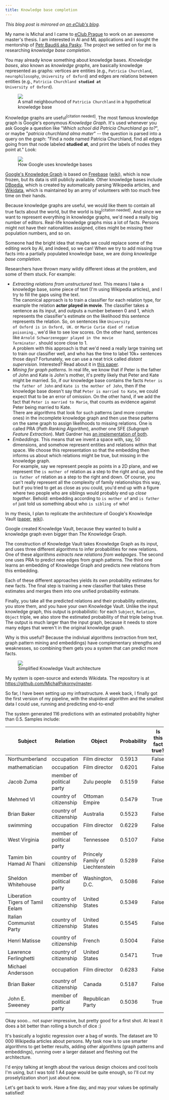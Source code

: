 ```yaml
---
title: Knowledge base completion
---
```


*This blog post is mirrored on [on eClub's
blog](https://eclubprague.com/blog/knowledge-base-completion/).*

My name is Michal and I came to [eClub Prague](https://eclubprague.com/) to work on an awesome master's thesis.
I am interested in AI and ML applications and I sought the mentorship of
[Petr Baudiš aka Pasky](http://pasky.or.cz/). The project we settled on for me is
researching *knowledge base completion*.

You may already know something about knowledge bases. *Knowledge bases*, also known as
*knowledge graphs*, are basically knowledge represented as graphs: vertices are
entities (e.g., <code>Patricia Churchland</code>, <code>neurophilosophy</code>,
<code>University of Oxford</code>) and edges are relations between
entities (e.g., <code>Patricia Churchland **studied at** University of
Oxford</code>).

<figure>
<img src="/2016-10-05-kg.png">
<div>A small neighbourhood of <code>Patricia Churchland</code> in a hypothetical
knowledge base</div>
</figure>

Knowledge graphs are useful<sup>[citation needed]</sup>.
The most famous knowledge graph is Google's eponymous *Knowledge Graph*.
It's used whenever you ask Google a question like "*Which school did Patricia
Churchland go to?*", or maybe "*patricia churchland alma mater*" -- the
question is parsed into a query on the graph: "Find a node named Patricia
Churchland, find all edges going from that node labeled **studied at**, and
print the labels of nodes they point at." Look:

<figure>
<img src="/2016-10-05-churchland.png">
<div>How Google uses knowledge bases</div>
</figure>

[Google's Knowledge Graph](https://en.wikipedia.org/wiki/Knowledge_Graph) is based on
[Freebase](https://developers.google.com/freebase/) ([wiki](https://en.wikipedia.org/wiki/Freebase)), which is now frozen,
but its data is still publicly available. Other knowledge bases include [DBpedia](http://wiki.dbpedia.org/),
which is created by automatically parsing Wikipedia articles, and [Wikidata](https://www.wikidata.org/wiki/Wikidata:Main_Page),
which is maintained by an army of volunteers with too much free time on their
hands.

Because knowledge graphs are useful, we would like them to contain all true
facts about the world, but the world is big<sup>[citation needed]</sup>.
And since we want to represent everything in knowledge graphs, we'd need
a really big number of editors.
Real-life knowledge graphs miss a lot of facts. Persons might not have their
nationalities assigned, cities might be missing their population numbers, and
so on.

Someone had the bright idea that maybe we could replace some of the editing
work by AI, and indeed, so we can! When we try to add missing true facts into
a partially populated knowledge base, we are doing *knowledge base completion*.

Researchers have thrown many wildly different ideas at the problem, and some of
them stuck. For example:

 * *Extracting relations from unstructured text.* This means I take a knowledge
   base, some piece of text (I'm using Wikipedia articles), and I try to
   fill the gaps using the text.
   <br>
   The canonical approach is to train a classifier for each relation type,
   for example the relation **actor played in movie**. The classifier
   takes a sentence as its input, and outputs a number between 0 and 1, which
   represents the classifier's estimate on the likelihood this sentence
   represents the relation. So, on sentences like <code>University of Oxford
   is in Oxford, UK.</code> or <code>Marie Curie died of radium poisoning.</code>,
   we'd like to see low scores. On the other hand, sentences like
   <code>Arnold Schwarzenegger played in the movie Terminator.</code>
   should score close to 1.
   <br>
   A problem with this approach is that we'd need a really large training set
   to train our classifier well, and who has the time to label 10k+ sentences
   those days? Fortunately, we can use a neat trick called *distant
   supervision*. Interested? Read about it in [this paper](https://web.stanford.edu/~jurafsky/mintz.pdf).
 * *Mining for graph patterns.* In real life, we know that if Peter is the
   father of John and Kate is John's mother, it's pretty likely that Peter and
   Kate might be married. So, if our knowledge base contains the facts
   <code>Peter is the father of John</code> and <code>Kate is the mother of
   John</code>, then if the knowledge base doesn't say that <code>Peter is
   married to Kate</code>, we could expect that to be an error of omission.
   On the other hand, if we add the fact that <code>Peter is married to
   Marie</code>, that counts as evidence against Peter being married to Kate.
   <br>
   There are algorithms that look for such patterns (and more complex ones)
   in the incomplete knowledge graph and then use these patterns on the same
   graph to assign likelihoods to missing relations.
   One is called PRA (*Path Ranking Algorithm*), another one SFE (*Subgraph
   Feature Extraction*). Matt Gardner has [an implementation of
   both](https://matt-gardner.github.io/pra/).
 * *Embeddings.* This means that we invent a space with, say, 50 dimensions,
   and somehow represent entities and relations within that space. We choose
   this representation so that the embedding then informs us about which
   relations might be true, but missing in the knowledge graph.
   <br>
   For example, say we represent people as points in a 2D plane, and we
   represent the <code>is mother of</code> relation as a step to the right and
   up, and the <code>is father of</code> relation as a step to the right and
   down. Of course, you can't really represent all the complexity of family
   relationships this way, but if you tried to get as close as you could,
   you'd end up with a figure where two people who are siblings would
   probably end up *close together*. Behold: embedding according to <code>is
   mother of</code> and <code>is father of</code> just told us something about
   who <code>is sibling of</code> who!

In my thesis, I plan to replicate the architecture of Google's Knowledge Vault
([paper](https://www.cs.ubc.ca/~murphyk/Papers/kv-kdd14.pdf), [wiki](https://en.wikipedia.org/wiki/Knowledge_Vault)).

Google created Knowledge Vault, because they wanted to build a knowledge graph
even bigger than *The* Knowledge Graph.

The construction of Knowledge Vault takes Knowledge Graph as its input, and
uses three different algorithms to infer probabilities for new relations.
One of these algorithms *extracts new relations from webpages*. The second one
uses PRA to predict new edges from graph patterns. The third one learns an
embedding of Knowledge Graph and predicts new relations from this embedding.

Each of these different approaches yields its own probability estimates
for new facts.
The final step is training a new classifier that takes these estimates and
merges them into one unified probability estimate.

Finally, you take all the predicted relations and their probability estimates,
you store them, and you have your own Knowledge Vault. Unlike the input
knowledge graph, this output is probabilistic: for each <code>Subject</code>,
<code>Relation</code>, <code>Object</code> triple, we also store the estimated
probability of that triple being true. The output is much larger than the input
graph, because it needs to store many edges that weren't in the original
knowledge graph.

Why is this useful? Because the indiviual algorithms (extraction from text,
graph pattern mining and embeddings) have complementary
strengths and weaknesses, so combining them gets you a system that can
predict more facts.

<figure>
<img src="/2016-10-05-knowledge-vault.png">
<div>Simplified Knowledge Vault architecture</div>
</figure>

My system is open-source and extends Wikidata. The repository
is at <https://github.com/MichalPokorny/master>.

So far, I have been setting up my infrastructure. A week back, I finally
got the first version of my pipeline, with the stupidest algorithm and
the smallest data I could use, running and predicting end-to-end!

The system generated 116 predictions with an estimated probability higher than
0.5. Samples include:

| Subject                          | Relation                  | Object           | Probability | Is this fact true? |
|----------------------------------|---------------------------|------------------|-------------|--------------------|
| Northumberland                   | occupation                | Film director    | 0.5913      | False              |
| mathematician                    | occupation                | Film director    | 0.6201      | False              |
| Jacob Zuma                       | member of political party | Zulu people      | 0.5159      | False              |
| Mehmed VI                        | country of citizenship    | Ottoman Empire   | 0.5479      | True               |
| Brian Baker                      | country of citizenship    | Australia        | 0.5523      | False              |
| swimming                         | occupation                | Film director    | 0.6229      | False <!-- ? -->   |
| West Virginia                    | member of political party | Tennessee        | 0.5107      | False <!-- ? -->   |
| Tamim bin Hamad Al Thani         | country of citizenship    | Princely Family of Liechtenstein | 0.5289 | False   |
| Sheldon Whitehouse               | member of political party | Washington, D.C. | 0.5086      | False              |
| Liberation Tigers of Tamil Eelam | country of citizenship    | United States    | 0.5349      | False <!-- ? -->   |
| Italian Communist Party          | country of citizenship    | United States    | 0.5545      | False <!-- ? -->   |
| Henri Matisse                    | country of citizenship    | French           | 0.5004      | False              |
| Lawrence Ferlinghetti            | country of citizenship    | United States    | 0.5471      | True               |
| Michael Andersson                | occupation                | Film director    | 0.6283      | False              |
| Brian Baker                      | country of citizenship    | Canada           | 0.5187      | False              |
| John E. Sweeney                  | member of political party | Republican Party | 0.5036      | True               |

</table>

Okay sooo... not *super* impressive, but pretty good for a first shot.
At least it does a bit better than rolling a bunch of dice :)

It's basically a logistic regression over a bag of words. The dataset
are 10 000 Wikipedia articles about persons.
My task now is to use smarter algorithms to get better results,
adding other algorithms (graph patterns and embeddings), running over
a larger dataset and fleshing out the architecture.

I'd enjoy talking at length about the various design choices and cool tools
I'm using, but I was told 1 A4 page would be quite enough, so I'll cut my
proselytization short just about now.

Let's get back to work.
Have a fine day, and may your values be optimally satisfied!
